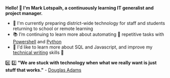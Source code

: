 **Hello! :wave: I'm Mark Lotspaih, a continuously learning IT generalist and project manager.**

- :school: I'm currently preparing district-wide technology for staff and students returning to school or remote learning
- :books: I’m continuing to learn more about automating :robot: repetitive tasks with [Powershell](https://github.com/powershell/powershell) and [Python](https://github.com/python)
- :thought_balloon: I'd like to learn more about SQL and Javascript, and improve my [technical writing](https://developers.google.com/tech-writing) skills :pencil:

:four: :two: **"We are stuck with technology when what we really want is just stuff that works."** - [Douglas Adams](https://douglasadams.com/)

